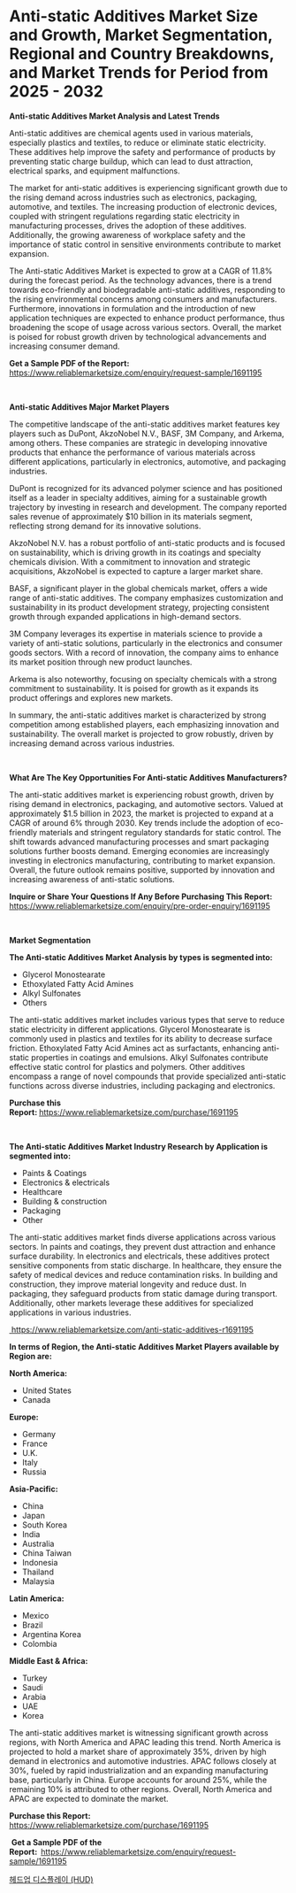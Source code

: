 <p><h1>Anti-static Additives Market Size and Growth, Market Segmentation, Regional and Country Breakdowns, and Market Trends for Period from 2025 -  2032</h1></p><p><strong>Anti-static Additives Market Analysis and Latest Trends</strong></p>
<p><p>Anti-static additives are chemical agents used in various materials, especially plastics and textiles, to reduce or eliminate static electricity. These additives help improve the safety and performance of products by preventing static charge buildup, which can lead to dust attraction, electrical sparks, and equipment malfunctions. </p><p>The market for anti-static additives is experiencing significant growth due to the rising demand across industries such as electronics, packaging, automotive, and textiles. The increasing production of electronic devices, coupled with stringent regulations regarding static electricity in manufacturing processes, drives the adoption of these additives. Additionally, the growing awareness of workplace safety and the importance of static control in sensitive environments contribute to market expansion. </p><p>The Anti-static Additives Market is expected to grow at a CAGR of 11.8% during the forecast period. As the technology advances, there is a trend towards eco-friendly and biodegradable anti-static additives, responding to the rising environmental concerns among consumers and manufacturers. Furthermore, innovations in formulation and the introduction of new application techniques are expected to enhance product performance, thus broadening the scope of usage across various sectors. Overall, the market is poised for robust growth driven by technological advancements and increasing consumer demand.</p></p>
<p><strong>Get a Sample PDF of the Report:&nbsp;</strong> <a href="https://www.reliablemarketsize.com/enquiry/request-sample/1691195?utm_campaign=1103&utm_medium=2&utm_source=Github&utm_content=ia&utm_term=07012025&utm_id=anti-static-additives">https://www.reliablemarketsize.com/enquiry/request-sample/1691195</a></p>
<p>&nbsp;</p>
<p><strong>Anti-static Additives Major Market Players</strong></p>
<p><p>The competitive landscape of the anti-static additives market features key players such as DuPont, AkzoNobel N.V., BASF, 3M Company, and Arkema, among others. These companies are strategic in developing innovative products that enhance the performance of various materials across different applications, particularly in electronics, automotive, and packaging industries.</p><p>DuPont is recognized for its advanced polymer science and has positioned itself as a leader in specialty additives, aiming for a sustainable growth trajectory by investing in research and development. The company reported sales revenue of approximately $10 billion in its materials segment, reflecting strong demand for its innovative solutions.</p><p>AkzoNobel N.V. has a robust portfolio of anti-static products and is focused on sustainability, which is driving growth in its coatings and specialty chemicals division. With a commitment to innovation and strategic acquisitions, AkzoNobel is expected to capture a larger market share.</p><p>BASF, a significant player in the global chemicals market, offers a wide range of anti-static additives. The company emphasizes customization and sustainability in its product development strategy, projecting consistent growth through expanded applications in high-demand sectors.</p><p>3M Company leverages its expertise in materials science to provide a variety of anti-static solutions, particularly in the electronics and consumer goods sectors. With a record of innovation, the company aims to enhance its market position through new product launches.</p><p>Arkema is also noteworthy, focusing on specialty chemicals with a strong commitment to sustainability. It is poised for growth as it expands its product offerings and explores new markets.</p><p>In summary, the anti-static additives market is characterized by strong competition among established players, each emphasizing innovation and sustainability. The overall market is projected to grow robustly, driven by increasing demand across various industries.</p></p>
<p>&nbsp;</p>
<p><strong>What Are The Key Opportunities For Anti-static Additives Manufacturers?</strong></p>
<p><p>The anti-static additives market is experiencing robust growth, driven by rising demand in electronics, packaging, and automotive sectors. Valued at approximately $1.5 billion in 2023, the market is projected to expand at a CAGR of around 6% through 2030. Key trends include the adoption of eco-friendly materials and stringent regulatory standards for static control. The shift towards advanced manufacturing processes and smart packaging solutions further boosts demand. Emerging economies are increasingly investing in electronics manufacturing, contributing to market expansion. Overall, the future outlook remains positive, supported by innovation and increasing awareness of anti-static solutions.</p></p>
<p><strong>Inquire or Share Your Questions If Any Before Purchasing This Report:</strong> <a href="https://www.reliablemarketsize.com/enquiry/pre-order-enquiry/1691195?utm_campaign=1103&utm_medium=2&utm_source=Github&utm_content=ia&utm_term=07012025&utm_id=anti-static-additives">https://www.reliablemarketsize.com/enquiry/pre-order-enquiry/1691195</a></p>
<p>&nbsp;</p>
<p><strong>Market Segmentation</strong></p>
<p><strong>The Anti-static Additives Market Analysis by types is segmented into:</strong></p>
<p><ul><li>Glycerol Monostearate</li><li>Ethoxylated Fatty Acid Amines</li><li>Alkyl Sulfonates</li><li>Others</li></ul></p>
<p><p>The anti-static additives market includes various types that serve to reduce static electricity in different applications. Glycerol Monostearate is commonly used in plastics and textiles for its ability to decrease surface friction. Ethoxylated Fatty Acid Amines act as surfactants, enhancing anti-static properties in coatings and emulsions. Alkyl Sulfonates contribute effective static control for plastics and polymers. Other additives encompass a range of novel compounds that provide specialized anti-static functions across diverse industries, including packaging and electronics.</p></p>
<p><strong>Purchase this Report:&nbsp;</strong><a href="https://www.reliablemarketsize.com/purchase/1691195?utm_campaign=1103&utm_medium=2&utm_source=Github&utm_content=ia&utm_term=07012025&utm_id=anti-static-additives">https://www.reliablemarketsize.com/purchase/1691195</a></p>
<p>&nbsp;</p>
<p><strong>The Anti-static Additives Market Industry Research by Application is segmented into:</strong></p>
<p><ul><li>Paints & Coatings</li><li>Electronics & electricals</li><li>Healthcare</li><li>Building & construction</li><li>Packaging</li><li>Other</li></ul></p>
<p><p>The anti-static additives market finds diverse applications across various sectors. In paints and coatings, they prevent dust attraction and enhance surface durability. In electronics and electricals, these additives protect sensitive components from static discharge. In healthcare, they ensure the safety of medical devices and reduce contamination risks. In building and construction, they improve material longevity and reduce dust. In packaging, they safeguard products from static damage during transport. Additionally, other markets leverage these additives for specialized applications in various industries.</p></p>
<p><a href="https://www.reliablemarketsize.com/anti-static-additives-r1691195?utm_campaign=1103&utm_medium=2&utm_source=Github&utm_content=ia&utm_term=07012025&utm_id=anti-static-additives">&nbsp;https://www.reliablemarketsize.com/anti-static-additives-r1691195</a></p>
<p><strong>In terms of Region, the Anti-static Additives Market Players available by Region are:</strong></p>
<p>
    <p> <strong> North America: </strong>
        <ul>
            <li>United States</li>
            <li>Canada</li>
        </ul>
        </p> 
    <p> <strong> Europe: </strong>
        <ul>
            <li>Germany</li>
            <li>France</li>
            <li>U.K.</li>
            <li>Italy</li>
            <li>Russia</li>
        </ul>
        </p> 
    <p> <strong> Asia-Pacific: </strong>
        <ul>
            <li>China</li>
            <li>Japan</li>
            <li>South Korea</li>
            <li>India</li>
            <li>Australia</li>
            <li>China Taiwan</li>
            <li>Indonesia</li>
            <li>Thailand</li>
            <li>Malaysia</li>
        </ul>
        </p> 
    <p> <strong> Latin America: </strong>
        <ul>
            <li>Mexico</li>
            <li>Brazil</li>
            <li>Argentina Korea</li>
            <li>Colombia</li>
        </ul>
        </p> 
    <p> <strong> Middle East & Africa: </strong>
        <ul>
            <li>Turkey</li>
            <li>Saudi</li>
            <li>Arabia</li>
            <li>UAE</li>
            <li>Korea</li>
        </ul>
    </p>
    </p>
<p><p>The anti-static additives market is witnessing significant growth across regions, with North America and APAC leading this trend. North America is projected to hold a market share of approximately 35%, driven by high demand in electronics and automotive industries. APAC follows closely at 30%, fueled by rapid industrialization and an expanding manufacturing base, particularly in China. Europe accounts for around 25%, while the remaining 10% is attributed to other regions. Overall, North America and APAC are expected to dominate the market.</p></p>
<p><strong>Purchase this Report: </strong><a href="https://www.reliablemarketsize.com/purchase/1691195?utm_campaign=1103&utm_medium=2&utm_source=Github&utm_content=ia&utm_term=07012025&utm_id=anti-static-additives">https://www.reliablemarketsize.com/purchase/1691195</a></p>
<p>&nbsp;<strong>Get a Sample PDF of the Report:&nbsp;&nbsp;</strong><a href="https://www.reliablemarketsize.com/enquiry/request-sample/1691195?utm_campaign=1103&utm_medium=2&utm_source=Github&utm_content=ia&utm_term=07012025&utm_id=anti-static-additives">https://www.reliablemarketsize.com/enquiry/request-sample/1691195</a></p>
<p><strong></strong></p>
<p><p><a href="https://github.com/sougarounis/Market-Research-Report-List-6/blob/main/920150329740.md?utm_campaign=1103&utm_medium=2&utm_source=Github&utm_content=ia&utm_term=07012025&utm_id=anti-static-additives">헤드업 디스플레이 (HUD)</a></p></p>